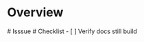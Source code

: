 # Overview
<!---Add a description of what maintaince is being done---!>

# Isssue
<!---Link to your issue or create one and add link---!>

# Checklist
<!---Check off the items on the list or give reasons they don't apply---!>
- [ ] Verify docs still build
